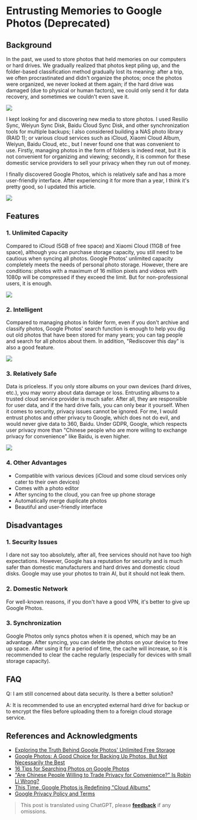 # Entrusting Memories to Google Photos (Deprecated)

## Background

In the past, we used to store photos that held memories on our computers or hard drives. We gradually realized that photos kept piling up, and the folder-based classification method gradually lost its meaning: after a trip, we often procrastinated and didn't organize the photos; once the photos were organized, we never looked at them again; if the hard drive was damaged (due to physical or human factors), we could only send it for data recovery, and sometimes we couldn't even save it.

![](https://f004.backblazeb2.com/file/wiki-media/img/2af4c42e6f7a9f4ed45b6f150b164184.jpg)

I kept looking for and discovering new media to store photos. I used Resilio Sync, Weiyun Sync Disk, Baidu Cloud Sync Disk, and other synchronization tools for multiple backups; I also considered building a NAS photo library (RAID 1); or various cloud services such as iCloud, Xiaomi Cloud Album, Weiyun, Baidu Cloud, etc., but I never found one that was convenient to use. Firstly, managing photos in the form of folders is indeed neat, but it is not convenient for organizing and viewing; secondly, it is common for these domestic service providers to sell your privacy when they run out of money.

I finally discovered Google Photos, which is relatively safe and has a more user-friendly interface. After experiencing it for more than a year, I think it's pretty good, so I updated this article.

![](https://f004.backblazeb2.com/file/wiki-media/img/0f0ab1740e3206831f3e6ef19ef0c903.png)

## Features

### 1. Unlimited Capacity

Compared to iCloud (5GB of free space) and Xiaomi Cloud (11GB of free space), although you can purchase storage capacity, you still need to be cautious when syncing all photos. Google Photos' unlimited capacity completely meets the needs of personal photo storage. However, there are conditions: photos with a maximum of 16 million pixels and videos with 1080p will be compressed if they exceed the limit. But for non-professional users, it is enough.

![](https://f004.backblazeb2.com/file/wiki-media/img/cea385ad94811257f4b7c084d41c5d30.jpg)

### 2. Intelligent

Compared to managing photos in folder form, even if you don't archive and classify photos, Google Photos' search function is enough to help you dig out old photos that have been stored for many years; you can tag people and search for all photos about them. In addition, "Rediscover this day" is also a good feature.

![](https://f004.backblazeb2.com/file/wiki-media/img/f1ccf68a3eeae7b4a69f58122838666d.png)

### 3. Relatively Safe

Data is priceless. If you only store albums on your own devices (hard drives, etc.), you may worry about data damage or loss. Entrusting albums to a trusted cloud service provider is much safer. After all, they are responsible for user data, and if the hard drive fails, you can only bear it yourself. When it comes to security, privacy issues cannot be ignored. For me, I would entrust photos and other privacy to Google, which does not do evil, and would never give data to 360, Baidu. Under GDPR, Google, which respects user privacy more than "Chinese people who are more willing to exchange privacy for convenience" like Baidu, is even higher.

![](https://f004.backblazeb2.com/file/wiki-media/img/59bd6366d7c370b480def6fec44802a6.png)

### 4. Other Advantages

- Compatible with various devices (iCloud and some cloud services only cater to their own devices)
- Comes with a photo editor
- After syncing to the cloud, you can free up phone storage
- Automatically merge duplicate photos
- Beautiful and user-friendly interface

## Disadvantages

### 1. Security Issues

I dare not say too absolutely, after all, free services should not have too high expectations. However, Google has a reputation for security and is much safer than domestic manufacturers and hard drives and domestic cloud disks. Google may use your photos to train AI, but it should not leak them.

### 2. Domestic Network

For well-known reasons, if you don't have a good VPN, it's better to give up Google Photos.

### 3. Synchronization

Google Photos only syncs photos when it is opened, which may be an advantage. After syncing, you can delete the photos on your device to free up space. After using it for a period of time, the cache will increase, so it is recommended to clear the cache regularly (especially for devices with small storage capacity).

## FAQ

Q: I am still concerned about data security. Is there a better solution?

A: It is recommended to use an encrypted external hard drive for backup or to encrypt the files before uploading them to a foreign cloud storage service.

## References and Acknowledgments

- [Exploring the Truth Behind Google Photos' Unlimited Free Storage](http://www.ifanr.com/527180)
- [Google Photos: A Good Choice for Backing Up Photos, But Not Necessarily the Best](http://www.sohu.com/a/190124959_742974)
- [16 Tips for Searching Photos on Google Photos](https://www.playpcesor.com/2015/06/google-photos-search-tips-16.html)
- ["Are Chinese People Willing to Trade Privacy for Convenience?" Is Robin Li Wrong?](https://news.newseed.cn/p/1345029)
- [This Time, Google Photos is Redefining "Cloud Albums"](https://sspai.com/post/29151)
- [Google Privacy Policy and Terms](https://policies.google.com/privacy?hl=en-US)

> This post is translated using ChatGPT, please [**feedback**](https://github.com/linyuxuanlin/Wiki_MkDocs/issues/new) if any omissions.